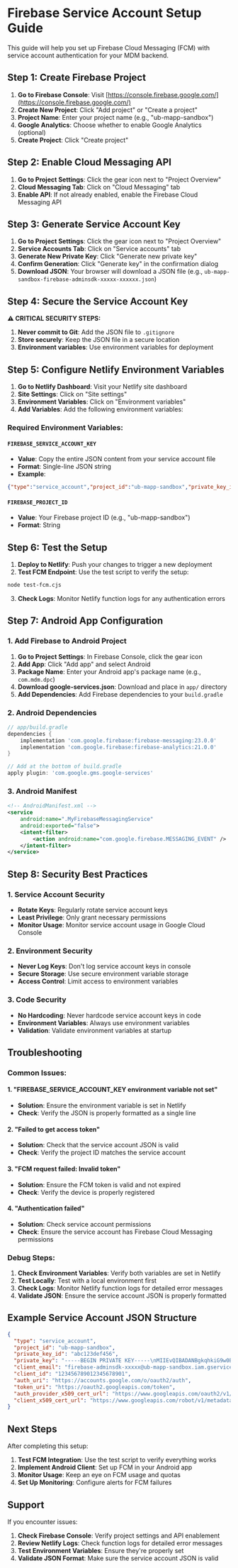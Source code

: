 # Firebase Service Account Setup Guide

This guide will help you set up Firebase Cloud Messaging (FCM) with service account authentication for your MDM backend.

## Step 1: Create Firebase Project

1. **Go to Firebase Console**: Visit [https://console.firebase.google.com/](https://console.firebase.google.com/)
2. **Create New Project**: Click "Add project" or "Create a project"
3. **Project Name**: Enter your project name (e.g., "ub-mapp-sandbox")
4. **Google Analytics**: Choose whether to enable Google Analytics (optional)
5. **Create Project**: Click "Create project"

## Step 2: Enable Cloud Messaging API

1. **Go to Project Settings**: Click the gear icon next to "Project Overview"
2. **Cloud Messaging Tab**: Click on "Cloud Messaging" tab
3. **Enable API**: If not already enabled, enable the Firebase Cloud Messaging API

## Step 3: Generate Service Account Key

1. **Go to Project Settings**: Click the gear icon next to "Project Overview"
2. **Service Accounts Tab**: Click on "Service accounts" tab
3. **Generate New Private Key**: Click "Generate new private key"
4. **Confirm Generation**: Click "Generate key" in the confirmation dialog
5. **Download JSON**: Your browser will download a JSON file (e.g., `ub-mapp-sandbox-firebase-adminsdk-xxxxx-xxxxxx.json`)

## Step 4: Secure the Service Account Key

**⚠️ CRITICAL SECURITY STEPS:**

1. **Never commit to Git**: Add the JSON file to `.gitignore`
2. **Store securely**: Keep the JSON file in a secure location
3. **Environment variables**: Use environment variables for deployment

## Step 5: Configure Netlify Environment Variables

1. **Go to Netlify Dashboard**: Visit your Netlify site dashboard
2. **Site Settings**: Click on "Site settings"
3. **Environment Variables**: Click on "Environment variables"
4. **Add Variables**: Add the following environment variables:

### Required Environment Variables:

#### `FIREBASE_SERVICE_ACCOUNT_KEY`
- **Value**: Copy the entire JSON content from your service account file
- **Format**: Single-line JSON string
- **Example**:
```json
{"type":"service_account","project_id":"ub-mapp-sandbox","private_key_id":"...","private_key":"-----BEGIN PRIVATE KEY-----\n...\n-----END PRIVATE KEY-----\n","client_email":"firebase-adminsdk-xxxxx@ub-mapp-sandbox.iam.gserviceaccount.com","client_id":"...","auth_uri":"https://accounts.google.com/o/oauth2/auth","token_uri":"https://oauth2.googleapis.com/token","auth_provider_x509_cert_url":"https://www.googleapis.com/oauth2/v1/certs","client_x509_cert_url":"https://www.googleapis.com/robot/v1/metadata/x509/firebase-adminsdk-xxxxx%40ub-mapp-sandbox.iam.gserviceaccount.com"}
```

#### `FIREBASE_PROJECT_ID`
- **Value**: Your Firebase project ID (e.g., "ub-mapp-sandbox")
- **Format**: String

## Step 6: Test the Setup

1. **Deploy to Netlify**: Push your changes to trigger a new deployment
2. **Test FCM Endpoint**: Use the test script to verify the setup:

```bash
node test-fcm.cjs
```

3. **Check Logs**: Monitor Netlify function logs for any authentication errors

## Step 7: Android App Configuration

### 1. Add Firebase to Android Project

1. **Go to Project Settings**: In Firebase Console, click the gear icon
2. **Add App**: Click "Add app" and select Android
3. **Package Name**: Enter your Android app's package name (e.g., `com.mdm.dpc`)
4. **Download google-services.json**: Download and place in `app/` directory
5. **Add Dependencies**: Add Firebase dependencies to your `build.gradle`

### 2. Android Dependencies

```gradle
// app/build.gradle
dependencies {
    implementation 'com.google.firebase:firebase-messaging:23.0.0'
    implementation 'com.google.firebase:firebase-analytics:21.0.0'
}

// Add at the bottom of build.gradle
apply plugin: 'com.google.gms.google-services'
```

### 3. Android Manifest

```xml
<!-- AndroidManifest.xml -->
<service
    android:name=".MyFirebaseMessagingService"
    android:exported="false">
    <intent-filter>
        <action android:name="com.google.firebase.MESSAGING_EVENT" />
    </intent-filter>
</service>
```

## Step 8: Security Best Practices

### 1. Service Account Security
- **Rotate Keys**: Regularly rotate service account keys
- **Least Privilege**: Only grant necessary permissions
- **Monitor Usage**: Monitor service account usage in Google Cloud Console

### 2. Environment Security
- **Never Log Keys**: Don't log service account keys in console
- **Secure Storage**: Use secure environment variable storage
- **Access Control**: Limit access to environment variables

### 3. Code Security
- **No Hardcoding**: Never hardcode service account keys in code
- **Environment Variables**: Always use environment variables
- **Validation**: Validate environment variables at startup

## Troubleshooting

### Common Issues:

#### 1. "FIREBASE_SERVICE_ACCOUNT_KEY environment variable not set"
- **Solution**: Ensure the environment variable is set in Netlify
- **Check**: Verify the JSON is properly formatted as a single line

#### 2. "Failed to get access token"
- **Solution**: Check that the service account JSON is valid
- **Check**: Verify the project ID matches the service account

#### 3. "FCM request failed: Invalid token"
- **Solution**: Ensure the FCM token is valid and not expired
- **Check**: Verify the device is properly registered

#### 4. "Authentication failed"
- **Solution**: Check service account permissions
- **Check**: Ensure the service account has Firebase Cloud Messaging permissions

### Debug Steps:

1. **Check Environment Variables**: Verify both variables are set in Netlify
2. **Test Locally**: Test with a local environment first
3. **Check Logs**: Monitor Netlify function logs for detailed error messages
4. **Validate JSON**: Ensure the service account JSON is properly formatted

## Example Service Account JSON Structure

```json
{
  "type": "service_account",
  "project_id": "ub-mapp-sandbox",
  "private_key_id": "abc123def456",
  "private_key": "-----BEGIN PRIVATE KEY-----\nMIIEvQIBADANBgkqhkiG9w0BAQEFAASCBKcwggSjAgEAAoIBAQC...\n-----END PRIVATE KEY-----\n",
  "client_email": "firebase-adminsdk-xxxxx@ub-mapp-sandbox.iam.gserviceaccount.com",
  "client_id": "123456789012345678901",
  "auth_uri": "https://accounts.google.com/o/oauth2/auth",
  "token_uri": "https://oauth2.googleapis.com/token",
  "auth_provider_x509_cert_url": "https://www.googleapis.com/oauth2/v1/certs",
  "client_x509_cert_url": "https://www.googleapis.com/robot/v1/metadata/x509/firebase-adminsdk-xxxxx%40ub-mapp-sandbox.iam.gserviceaccount.com"
}
```

## Next Steps

After completing this setup:

1. **Test FCM Integration**: Use the test script to verify everything works
2. **Implement Android Client**: Set up FCM in your Android app
3. **Monitor Usage**: Keep an eye on FCM usage and quotas
4. **Set Up Monitoring**: Configure alerts for FCM failures

## Support

If you encounter issues:

1. **Check Firebase Console**: Verify project settings and API enablement
2. **Review Netlify Logs**: Check function logs for detailed error messages
3. **Test Environment Variables**: Ensure they're properly set
4. **Validate JSON Format**: Make sure the service account JSON is valid

